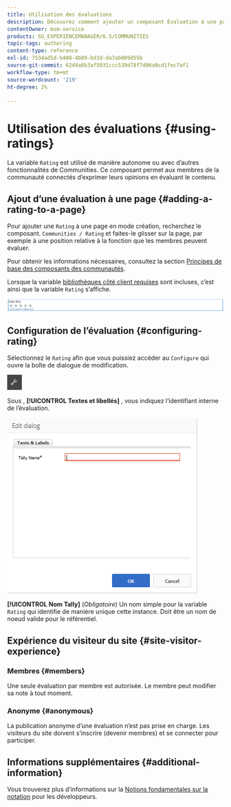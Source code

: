 ```yaml
---
title: Utilisation des évaluations
description: Découvrez comment ajouter un composant Évaluation à une page qui permet aux membres de la communauté connectés d’exprimer leurs opinions en évaluant le contenu.
contentOwner: msm-service
products: SG_EXPERIENCEMANAGER/6.5/COMMUNITIES
topic-tags: authoring
content-type: reference
exl-id: 7534ad5d-b408-4b09-bd3d-da7ab009d55b
source-git-commit: 62d4a8b3af5031ccc539d78f7d06a8cd1fec7af1
workflow-type: tm+mt
source-wordcount: '219'
ht-degree: 2%

---
```


# Utilisation des évaluations {#using-ratings}

La variable `Rating` est utilisé de manière autonome ou avec d’autres fonctionnalités de Communities. Ce composant permet aux membres de la communauté connectés d’exprimer leurs opinions en évaluant le contenu.

## Ajout d’une évaluation à une page {#adding-a-rating-to-a-page}

Pour ajouter une `Rating` à une page en mode création, recherchez le composant. `Communities / Rating` et faites-le glisser sur la page, par exemple à une position relative à la fonction que les membres peuvent évaluer.

Pour obtenir les informations nécessaires, consultez la section [Principes de base des composants des communautés](basics.md).

Lorsque la variable [bibliothèques côté client requises](rating-basics.md#essentials-for-client-side) sont incluses, c’est ainsi que la variable `Rating` s’affiche.

![rating](assets/rating.png)

## Configuration de l’évaluation {#configuring-rating}

Sélectionnez le `Rating` afin que vous puissiez accéder au `Configure` qui ouvre la boîte de dialogue de modification.

![configure-new](assets/configure-new.png)

Sous , **[!UICONTROL Textes et libellés]** , vous indiquez l’identifiant interne de l’évaluation.

![tallyname](assets/tallyname.png)

**[!UICONTROL Nom Tally]**
(*Obligatoire*) Un nom simple pour la variable `Rating` qui identifie de manière unique cette instance. Doit être un nom de noeud valide pour le référentiel.

## Expérience du visiteur du site {#site-visitor-experience}

### Membres {#members}

Une seule évaluation par membre est autorisée. Le membre peut modifier sa note à tout moment.

### Anonyme {#anonymous}

La publication anonyme d’une évaluation n’est pas prise en charge. Les visiteurs du site doivent s’inscrire (devenir membres) et se connecter pour participer.

## Informations supplémentaires {#additional-information}

Vous trouverez plus d’informations sur la [Notions fondamentales sur la notation](rating-basics.md) pour les développeurs.
